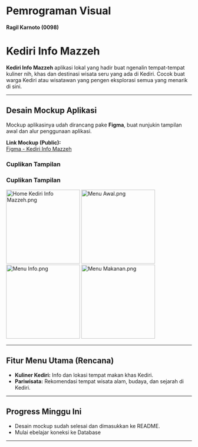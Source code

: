 # Pemrograman Visual  
**Ragil Karnoto (0098)**

# Kediri Info Mazzeh

**Kediri Info Mazzeh** aplikasi lokal yang hadir buat ngenalin tempat-tempat kuliner nih, khas dan destinasi wisata seru yang ada di Kediri. Cocok buat warga Kediri atau wisatawan yang pengen eksplorasi semua yang menarik di sini.

---

## Desain Mockup Aplikasi

Mockup aplikasinya udah dirancang pake **Figma**, buat nunjukin tampilan awal dan alur penggunaan aplikasi.

 **Link Mockup (Public):**  
[Figma - Kediri Info Mazzeh](https://www.figma.com/proto/Wsp4Oqj9kb8vP0Zbgq9kFc/0098_Ragil-Karnoto?node-id=2-4&t=xRAVCeNpwb1oJs4M-1)

### Cuplikan Tampilan

### Cuplikan Tampilan

<p align="left">
  <img src="Aplikasi-Kediri-Mazzeh/Asset/Gambar/mockup-preview1.png" alt="Home Kediri Info Mazzeh.png" width="200">
  <img src="Aplikasi-Kediri-Mazzeh/Asset/Gambar/mockup-preview2.png" alt="Menu Awal.png" width="200">
  <img src="Aplikasi-Kediri-Mazzeh/Asset/Gambar/mockup-preview3.png" alt="Menu Info.png" width="200">
  <img src="Aplikasi-Kediri-Mazzeh/Asset/Gambar/mockup-preview4.png" alt="Menu Makanan.png" width="200">
</p>

---

##  Fitur Menu Utama (Rencana)

-  **Kuliner Kediri:** Info dan lokasi tempat makan khas Kediri.  
-  **Pariwisata:** Rekomendasi tempat wisata alam, budaya, dan sejarah di Kediri.  

---

## Progress Minggu Ini

- Desain mockup sudah selesai dan dimasukkan ke README.  
- Mulai ebelajar koneksi ke Database

---


